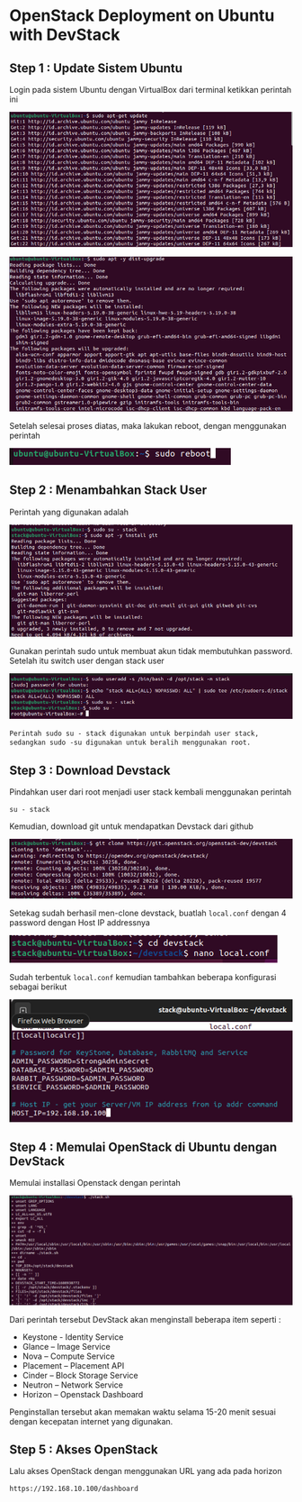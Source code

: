 # OpenStack Deployment on Ubuntu with DevStack


## Step 1 : Update Sistem Ubuntu
Login pada sistem Ubuntu dengan VirtualBox dari terminal ketikkan perintah ini

![1](m44/1.png)

![2](m44/2.png)

Setelah selesai proses diatas, maka lakukan reboot, dengan menggunakan perintah 

![3](m44/3.png)

## Step 2 : Menambahkan Stack User
Perintah yang digunakan adalah 

![4](m44/4.png)

Gunakan perintah sudo untuk membuat akun tidak membutuhkan password. Setelah itu switch user dengan stack user

![5](m44/6.png)

```
Perintah sudo su - stack digunakan untuk berpindah user stack, sedangkan sudo -su digunakan untuk beralih menggunakan root.
```
## Step 3 : Download Devstack
Pindahkan user dari root menjadi user stack kembali menggunakan perintah
```
su - stack
```
Kemudian, download git untuk mendapatkan Devstack dari github

![6](m44/5.png)

Setekag sudah berhasil men-clone devstack, buatlah ```local.conf``` dengan 4 password dengan Host IP addressnya

![7](m44/7.png)

Sudah terbentuk ```local.conf``` kemudian tambahkan beberapa konfigurasi sebagai berikut

![8](m44/8.png)

## Step 4 : Memulai OpenStack di Ubuntu dengan DevStack

Memulai installasi Openstack dengan perintah

![9](m44/9.png)

Dari perintah tersebut DevStack akan menginstall beberapa item seperti :
- Keystone - Identity Service
- Glance – Image Service
- Nova – Compute Service
- Placement – Placement API
- Cinder – Block Storage Service
- Neutron – Network Service
- Horizon – Openstack Dashboard

Penginstallan tersebut akan memakan waktu selama 15-20 menit sesuai dengan kecepatan internet yang digunakan.

## Step 5 : Akses OpenStack

Lalu akses OpenStack dengan menggunakan URL yang ada pada horizon
```
https://192.168.10.100/dashboard
```
